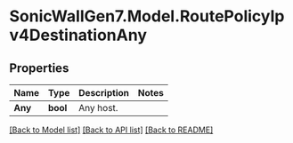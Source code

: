 # SonicWallGen7.Model.RoutePolicyIpv4DestinationAny

## Properties

Name | Type | Description | Notes
------------ | ------------- | ------------- | -------------
**Any** | **bool** | Any host. | 

[[Back to Model list]](../README.md#documentation-for-models) [[Back to API list]](../README.md#documentation-for-api-endpoints) [[Back to README]](../README.md)


